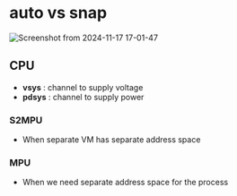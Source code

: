 # auto vs snap
![Screenshot from 2024-11-17 17-01-47](https://github.com/user-attachments/assets/3ba78ccf-95f1-41a2-9fee-5f5246c28a29)

## CPU
- **vsys** : channel to supply voltage
- **pdsys** : channel to supply power

### S2MPU 
- When separate VM has separate address space
### MPU 
- When we need separate address space for the process
